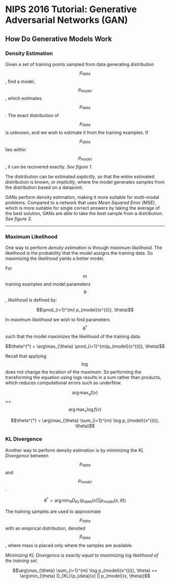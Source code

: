 # NIPS 2016 Tutorial: Generative Adversarial Networks (GAN)

## How Do Generative Models Work

### Density Estimation

Given a set of training points sampled from data generating distribution $$p_{data}$$, find a model, $$p_{model}$$, which estimates $$p_{data}$$. The exact distribution of $$p_{data}$$ is unknown, and we wish to estimate it from the training examples. If $$p_{data}$$ lies within $$p_{model}$$, it can be recovered exactly. *See figure 1.*

The distribution can be estimated *explicitly*, so that the entire estimated distribution is known, or *implicitly*, where the model generates samples from the distribution based on a datapoint.

GANs perform density estimation, making it more suitable for multi-modal problems. Compared to a network that uses *Mean Squared Error (MSE)*, which is more suitable for single correct answers by taking the average of the best solution, GANs are able to take the best sample from a distribution. *See figure 3*.

---

### Maximum Likelihood

One way to perform *density estimation* is through *maximum likelihood*. The likelihood is the probability that the model assigns the training data. So maximizing the likelihood yields a better model.

For $$m$$ training examples and model parameters $$\theta$$, *likelihood* is defined by:

$$\prod_{i=1}^{m} p_{model}(x^{(i)}, \theta)$$

In *maximum likelihood* we wish to find parameters $$\theta^{*}$$ such that the model maximizes the likelihood of the training data.

$$\theta^{*} = \arg\max_{\theta} \prod_{i=1}^{m}p_{model}(x^{(i)}, \theta)$$

Recall that applying $$\log$$ does not change the location of the maximum. So performing the transforming the equation using logs results in a sum rather than products, which reduces computational errors such as underflow.

$$\arg\max_{v} f(v)$$ == $$\arg\max_{v} \log f(v)$$

$$\theta^{*} = \arg\max_{\theta} \sum_{i=1}^{m} \log p_{model}(x^{(i)}, \theta)$$

### KL Divergence

Another way to perform density estimation is by minimizing the *KL Divergence* between $$p_{data}$$ and $$p_{model}$$.

$$\theta^{*} = \arg\min_{\theta} D_{KL}(p_{data}(x) || p_{model}(x, \theta))$$

The training samples are used to approximate $$p_{data}$$ with an empirical distribution, denoted $$\hat{p}_{data}$$, where mass is placed only where the samples are available.

*Minimizing KL Divergence is exactly equal to maximizing log likelihood of the training set.*

$$\arg\max_{\theta} \sum_{i=1}^{m} \log p_{model}(x^{(i)}, \theta) == \arg\min_{\theta} D_{KL}(p_{data}(x) || p_{model}(x, \theta))$$
